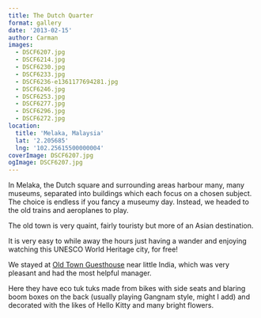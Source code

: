 ```yaml
---
title: The Dutch Quarter
format: gallery
date: '2013-02-15'
author: Carman
images:
  - DSCF6207.jpg
  - DSCF6214.jpg
  - DSCF6230.jpg
  - DSCF6233.jpg
  - DSCF6236-e1361177694281.jpg
  - DSCF6246.jpg
  - DSCF6253.jpg
  - DSCF6277.jpg
  - DSCF6296.jpg
  - DSCF6272.jpg
location:
  title: 'Melaka, Malaysia'
  lat: '2.205685'
  lng: '102.25615500000004'
coverImage: DSCF6207.jpg
ogImage: DSCF6207.jpg
---
```


In Melaka, the Dutch square and surrounding areas harbour many, many museums, separated into buildings which each focus on a chosen subject. The choice is endless if you fancy a museumy day. Instead, we headed to the old trains and aeroplanes to play.

The old town is very quaint, fairly touristy but more of an Asian destination.

It is very easy to while away the hours just having a wander and enjoying watching this UNESCO World Heritage city, for free!

We stayed at [Old Town Guesthouse](http://www.melakaguesthouse.com/) near little India, which was very pleasant and had the most helpful manager.

Here they have eco tuk tuks made from bikes with side seats and blaring boom boxes on the back (usually playing Gangnam style, might I add) and decorated with the likes of Hello Kitty and many bright flowers.
